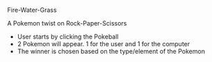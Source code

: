 Fire-Water-Grass

A Pokemon twist on Rock-Paper-Scissors

- User starts by clicking the Pokeball
- 2 Pokemon will appear. 1 for the user and 1 for the computer
- The winner is chosen based on the type/element of the Pokemon